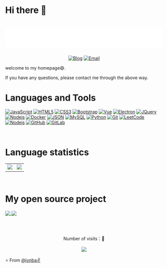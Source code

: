 # Hi there 👋

<!-- 动态打字效果 -->
<h1 align="center">
  <a href="https://jynba.github.io">
    <img src="./hello.svg">
  </a>
</h1>

<!-- 个人资料 -->
<p align="center">
  <a href="https://jynba.github.io" target="_blank"><img alt="Blog" src="https://img.shields.io/badge/Blog-blue?style=flat&logo=google-chrome"></a>
  <a href="mailto:jyxu0529@gmail.com"><img alt="Email" src="https://img.shields.io/badge/Gmail-jyxu0529%40gmail.com-%23FCA121?style=flat&logo=gmail"></a>
</p>


<!-- 个人介绍 -->
welcome to my homepage😄.

If you have any questions, please contact me through the above way.

<!-- 个人技能&工具介绍 -->
# Languages and Tools

[![JavaScript](https://img.shields.io/badge/-JavaScript-black?style=flat&logo=javascript&link=https://github.com/jynba)](https://github.com/jynba) 
[![HTML5](https://img.shields.io/badge/-HTML5-E34F26?style=flat&logo=html5&logoColor=white&link=https://github.com/jynba)](https://github.com/jynba) 
[![CSS3](https://img.shields.io/badge/-CSS3-1572B6?style=flat&logo=css3&link=https://github.com/jynba)](https://github.com/jynba) 
[![Bootstrap](https://img.shields.io/badge/-Bootstrap-563D7C?style=flat&logo=bootstrap&link=https://github.com/jynba)](https://github.com/jynba) 
[![Vue](https://img.shields.io/badge/-Vue-orange?style=flat&logo=Vue.js&link=https://github.com/jynba)](https://github.com/jynba) 
[![Electron](https://img.shields.io/badge/-Electron-gray?style=flat&logo=electron&link=https://github.com/jynba)](https://github.com/jynba) 
[![JQuery](https://img.shields.io/badge/-JQuery-blue?style=flat&logo=jquery&link=https://github.com/jynba)](https://github.com/jynba) 
[![Nodejs](https://img.shields.io/badge/-Nodejs-green?style=flat&logo=Node.js&link=https://github.com/jynba)](https://github.com/jynba) 
[![Docker](https://img.shields.io/badge/-Docker-black?style=flat&logo=docker&link=https://github.com/jynba)](https://github.com/jynba) 
[![JSON](https://img.shields.io/badge/-json-02569B?style=flat&logo=json&link=https://github.com/jynba)](https://github.com/jynba)
[![MySQL](https://img.shields.io/badge/-MySQL-black?style=flat&logo=mysql&link=https://github.com/jynba)](https://github.com/jynba)
[![Python](https://img.shields.io/badge/-Python-black?style=flat&logo=python&link=https://github.com/jynba)](https://github.com/jynba)
[![Git](https://img.shields.io/badge/-Git-black?style=flat&logo=git&link=https://github.com/jynba)](https://github.com/jynba) 
[![LeetCode](https://img.shields.io/badge/-LeetCode-02569B?style=flat&logo=leetCode&link=https://github.com/jynba)](https://github.com/jynba)
[![Nodejs](https://img.shields.io/badge/-Nodejs-black?style=flat&logo=Node.js&link=https://github.com/jynba)](https://github.com/jynba) 
[![GitHub](https://img.shields.io/badge/-GitHub-181717?style=flat&logo=github&link=https://github.com/jynba)](https://github.com/jynba)
[![GitLab](https://img.shields.io/badge/-GitLab-FCA121?style=flat&logo=gitlab&link=https://github.com/jynba)](https://gitlab.com/jynba) 

<br />

# Language statistics

<!-- 个人使用的最多的语言 仓库 Star 数 -->
<!-- [![Top Langs](https://github-readme-stats.vercel.app/api/top-langs/?username=jynba&layout=compact)](https://github.com/jynba/github-readme-stats)
[![Top Langs](https://github-readme-stats.vercel.app/api/top-langs/?username=jynba)](https://github.com/jynba/# github-readme-stats) -->

<!-- ![Fancy's GitHub stats](https://github-readme-stats.vercel.app/api?username=jynba&show_icons=true&theme=tokyonight) -->

<table align="center">
  <tr>
    <td>
      <img src="https://github-readme-stats.vercel.app/api/top-langs/?username=jynba&theme=tokyonight" />
    </td>
    <td>
      <img src="https://github-readme-stats.vercel.app/api?username=jynba&show_icons=true&theme=tokyonight" />
    </td>
  </tr>
</table>

<!-- GitHub Activity Graph
<table align="center">
  <tr>
    <td colspan="2">
      <img src="https://activity-graph.herokuapp.com/graph?username=jynba&theme=xcode&bg_color=FF000000&hide_border=true" />
    </td>
  </tr>
</table> -->

<br />

# My open source project

<!-- 开源项目 -->
<p align="left">
  <a href="https://github.com/jynba/chess_project">
    <img align="center" src="https://github-readme-stats.vercel.app/api/pin/?username=jynba&repo=chess_project&theme=radical" />
  </a>
  <a href="https://github.com/jynba/dxyy_project">
    <img align="center" src="https://github-readme-stats.vercel.app/api/pin/?username=jynba&repo=dxyy_project&theme=radical" />
  </a>
</p>


<br /><br />
<!-- 访问量统计 -->
<p align="center"> 
  Number of visits：👀<br /><br />
  <img src="https://profile-counter.glitch.me/jynba/count.svg" />
</p>

⭐️ From [@jynba✌](https://github.com/jynba)
